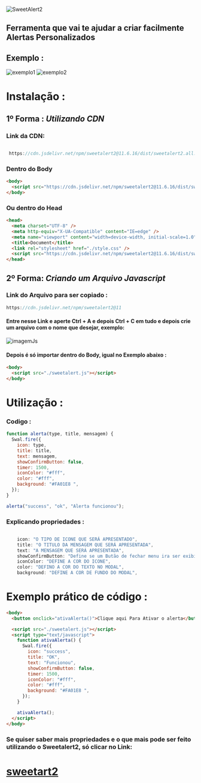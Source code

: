 ![SweetAlert2](https://sweetalert2.github.io/images/SweetAlert2.png)

## Ferramenta que vai te ajudar a criar facilmente Alertas Personalizados

## **Exemplo :**

![exemplo1](https://i.imgur.com/8eyClNC.jpg)
![exemplo2](https://i.imgur.com/ab9gxnm.jpg)

# **Instalação :**

## **1º Forma** : **_Utilizando CDN_**

### **Link da CDN:**

```js

 https://cdn.jsdelivr.net/npm/sweetalert2@11.6.16/dist/sweetalert2.all.min.js

```

### Dentro do Body

```html
<body>
  <script src="https://cdn.jsdelivr.net/npm/sweetalert2@11.6.16/dist/sweetalert2.all.min.js"></script>
</body>
```

### Ou dentro do Head

```html
<head>
  <meta charset="UTF-8" />
  <meta http-equiv="X-UA-Compatible" content="IE=edge" />
  <meta name="viewport" content="width=device-width, initial-scale=1.0" />
  <title>Document</title>
  <link rel="stylesheet" href="./style.css" />
  <script src="https://cdn.jsdelivr.net/npm/sweetalert2@11.6.16/dist/sweetalert2.all.min.js"></script>
</head>
```

## **2º Forma:** **_Criando um Arquivo Javascript_**

### **Link do Arquivo para ser copiado :**

```js
https://cdn.jsdelivr.net/npm/sweetalert2@11
```

#### **Entre nesse Link e aperte Ctrl + A e depois Ctrl + C em tudo e depois crie um arquivo com o nome que desejar, exemplo:**

![imagemJs](https://i.imgur.com/k4fMZfM.png)

#### **Depois é só importar dentro do Body, igual no Exemplo abaixo :**

```html
<body>
  <script src="./sweetalert.js"></script>
</body>
```

# **Utilização :**

### **Codigo :**

```js
function alerta(type, title, mensagem) {
  Swal.fire({
    icon: type,
    title: title,
    text: mensagem,
    showConfirmButton: false,
    timer: 1500,
    iconColor: "#fff",
    color: "#fff",
    background: "#FA01E8 ",
  });
}

alerta("success", "ok", "Alerta funcionou");
```

### **Explicando propriedades :**

```js

    icon: "O TIPO DE ICONE QUE SERÁ APRESENTADO",
    title: "O TITULO DA MENSAGEM QUE SERÁ APRESENTADA",
    text: "A MENSAGEM QUE SERÁ APRESENTADA",
    showConfirmButton: "Define se um Butão de fechar menu ira ser exibido, podendo ser utilizado apenas false e true",
    iconColor: "DEFINE A COR DO ICONE",
    color: "DEFINO A COR DO TEXTO NO MODAL",
    background: "DEFINE A COR DE FUNDO DO MODAL",

```

# **Exemplo prático de código :**

```html
<body>
  <button onclick="ativaAlerta()">Clique aqui Para Ativar o alerta</button>

  <script src="./sweetalert.js"></script>
  <script type="text/javascript">
    function ativaAlerta() {
      Swal.fire({
        icon: "success",
        title: "OK",
        text: "Funcionou",
        showConfirmButton: false,
        timer: 1500,
        iconColor: "#fff",
        color: "#fff",
        background: "#FA01E8 ",
      });
    }

    ativaAlerta();
  </script>
</body>
```

### **Se quiser saber mais propriedades e o que mais pode ser feito utilizando o Sweetalert2, só clicar no Link:**

# [sweetart2](https://sweetalert2.github.io/)
